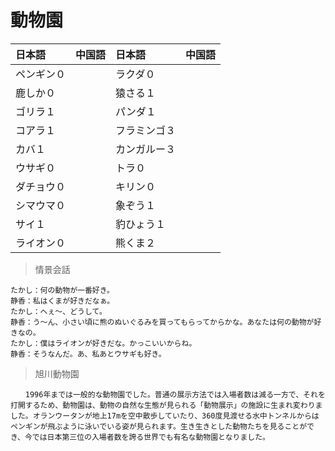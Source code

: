 # 動物園

|日本語                            | 中国語 | 日本語                                | 中国語 |
| :-------------------------------- | :----- | :------------------------------------ | :----- |
| <ruby>ペンギン０</ruby>           |        | <ruby>ラクダ０</ruby>                   |        |
| <ruby>鹿しか０</ruby>           |        | <ruby>猿さる１</ruby>                   |        |
| <ruby>ゴリラ１</ruby>           |        | <ruby>パンダ１</ruby>                   |        |
| <ruby>コアラ１</ruby>           |        | <ruby>フラミンゴ３</ruby>                   |        |
| <ruby>カバ１</ruby>           |        | <ruby>カンガルー３</ruby>                   |        |
| <ruby>ウサギ０</ruby>           |        | <ruby>トラ０</ruby>                   |        |
| <ruby>ダチョウ０</ruby>           |        | <ruby>キリン０</ruby>                   |        |
| <ruby>シマウマ０</ruby>           |        | <ruby>象ぞう１</ruby>                   |        |
| <ruby>サイ１</ruby>           |        | <ruby>豹ひょう１</ruby>                   |        |
| <ruby>ライオン０</ruby>           |        | <ruby>熊くま２</ruby>                   |        |

> 情景会話

```text
たかし：何の動物が一番好き。
静香：私はくまが好きだなぁ。
たかし：へぇ〜、どうして。
静香：う〜ん、小さい頃に熊のぬいぐるみを買ってもらってからかな。あなたは何の動物が好きなの。
たかし：僕はライオンが好きだな。かっこいいからね。
静香：そうなんだ。あ、私あとウサギも好き。
```

> 旭川動物園

```text
　　1996年までは一般的な動物園でした。普通の展示方法では入場者数は減る一方で、それを打開するため、動物園は、動物の自然な生態が見られる「動物展示」の施設に生まれ変わりました。オランウータンが地上17mを空中散歩していたり、360度見渡せる水中トンネルからはペンギンが飛ぶように泳いでいる姿が見られます。生き生きとした動物たちを見ることができ、今では日本第三位の入場者数を誇る世界でも有名な動物園となりました。
```
